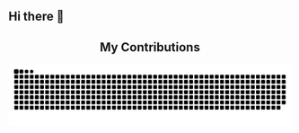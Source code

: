 ## Hi there 👋

<!--
**marcSerrano2613/marcSerrano2613** is a ✨ _special_ ✨ repository because its `README.md` (this file) appears on your GitHub profile.

Here are some ideas to get you started:

- 🔭 I’m currently working on ...
- 🌱 I’m currently learning ...
- 👯 I’m looking to collaborate on ...
- 🤔 I’m looking for help with ...
- 💬 Ask me about ...
- 📫 How to reach me: ...
- 😄 Pronouns: ...
- ⚡ Fun fact: ...
-->

<div align="center">
  <h2> My Contributions </h2>
  <img alt="snake eating my contributions" src="https://github.com/marcSerrano2613/marcSerrano2613/blob/output/github-contribution-grid-snake.svg" />
  
  <br/><br/><br/>
</div>
